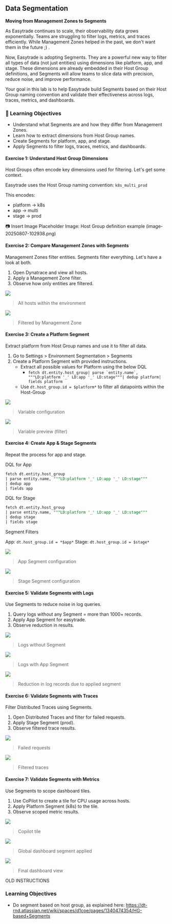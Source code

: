 ## Data Segmentation

**Moving from Management Zones to Segments**

As Easytrade continues to scale, their observability data grows exponentially. Teams are struggling to filter logs, metrics, and traces efficiently. While Management Zones helped in the past, we don't want them in the future ;) .

Now, Easytrade is adopting Segments. They are a powerful new way to filter all types of data (not just entities) using dimensions like platform, app, and stage. These dimensions are already embedded in their Host Group definitions, and Segments will allow teams to slice data with precision, reduce noise, and improve performance.

Your goal in this lab is to help Easytrade build Segments based on their Host Group naming convention and validate their effectiveness across logs, traces, metrics, and dashboards.

### 🎯 Learning Objectives

- Understand what Segments are and how they differ from Management Zones.
- Learn how to extract dimensions from Host Group names.
- Create Segments for platform, app, and stage.
- Apply Segments to filter logs, traces, metrics, and dashboards.


#### Exercise 1: Understand Host Group Dimensions

Host Groups often encode key dimensions used for filtering. Let's get some context.

Easytrade uses the Host Group naming convention:
`k8s_multi_prod`

This encodes:
- platform → k8s
- app → multi
- stage → prod

📷 Insert Image Placeholder
Image: Host Group definition example
(image-20250807-102938.png)

#### Exercise 2: Compare Management Zones with Segments

Management Zones filter entities. Segments filter everything. Let's have a look at both.

1. Open Dynatrace and view all hosts.
2. Apply a Management Zone filter.
3. Observe how only entities are filtered.

![](../../assets/images/all-hosts-view.png)
> All hosts within the environment

![](../../assets/images/management-zone-filter.png)
> Filtered by Management Zone

#### Exercise 3: Create a Platform Segment

Extract platform from Host Group names and use it to filter all data.

1. Go to Settings > Environment Segmentation > Segments
2. Create a Platform Segment with provided instructions.
    - Extract all possible values for Platform using the below DQL
        - ```fetch dt.entity.host_group| parse `entity.name`, """LD:platform '_' LD:app '_' LD:stage"""| dedup platform| fields platform```
    - Use `dt.host_group.id = $platform*` to filter all datapoints within the Host-Group

![](../../assets/images/dql-platform-preview.png)
> Variable configuration

![](../../assets/images/segment-preview.png)
> Variable preview (filter)

#### Exercise 4: Create App & Stage Segments

Repeat the process for app and stage.

DQL for App

```sql
fetch dt.entity.host_group
| parse entity.name, """LD:platform '_' LD:app '_' LD:stage"""
| dedup app
| fields app
```

DQL for Stage

```sql
fetch dt.entity.host_group
| parse entity.name, """LD:platform '_' LD:app '_' LD:stage"""
| dedup stage
| fields stage
```

Segment Filters

App: `dt.host_group.id = *$app*`
Stage: `dt.host_group.id = $stage*`

![](../../assets/images/app-segment-configuration.png)
> App Segment configuration

![](../../assets/images/stage-segment-configuration.png)
> Stage Segment configuration

#### Exercise 5: Validate Segments with Logs

Use Segments to reduce noise in log queries.

1. Query logs without any Segment = more than 1000+ records.
2. Apply App Segment for easytrade.
3. Observe reduction in results.

![](../../assets/images/log-without-segment.png)
> Logs without Segment

![](../../assets/images/log-with-app-segment.png)
> Logs with App Segment

![](../../assets/images/reduced-log-count.png)
> Reduction in log records due to applied segment

#### Exercise 6: Validate Segments with Traces

Filter Distributed Traces using Segments.

1. Open Distributed Traces and filter for failed requests.
2. Apply Stage Segment (prod).
3. Observe filtered trace results.

![](../../assets/images/failed-requests.png)
> Failed requests

![](../../assets/images/filtered-traces.png)
> Filtered traces

#### Exercise 7: Validate Segments with Metrics

Use Segments to scope dashboard tiles.

1. Use CoPilot to create a tile for CPU usage across hosts.
2. Apply Platform Segment (k8s) to the tile.
3. Observe scoped metric results.

![](../../assets/images/copilot-tile.png)
> Copilot tile

![](../../assets/images/dashboard-segment.png)
> Global dashboard segment applied

![](../../assets/images/final-dashboard-view.png)
> Final dashboard view


OLD INSTRUCTIONS

### Learning Objectives

- Do segment based on host group, as explained here: https://dt-rnd.atlassian.net/wiki/spaces/d1coe/pages/1340474354/HG-based+Segments